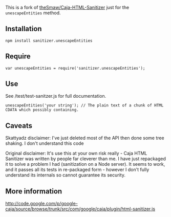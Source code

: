 
This is a fork of [theSmaw/Caja-HTML-Sanitizer](https://github.com/theSmaw/Caja-HTML-Sanitizer) just for the `unescapeEntities` method.

## Installation

```
npm install sanitizer.unescapeEntities
```

## Require

```
var unescapeEntities = require('sanitizer.unescapeEntities');
```

## Use

See /test/test-sanitzer.js for full documentation.

```
unescapeEntities('your string'); // The plain text of a chunk of HTML CDATA which possibly containing.
```

## Caveats

Skattyadz disclaimer: I've just deleted most of the API then done some tree shaking. I don't understand this code

Original disclaimer: It's use this at your own risk really - Caja HTML Sanitizer was written by people far cleverer than me. I have just repackaged it to solve a problem I had (sanitization on a Node server). It seems to work, and it passes all its tests in re-packaged form - however I don't fully understand its internals so cannot guarantee its security.


## More information

http://code.google.com/p/google-caja/source/browse/trunk/src/com/google/caja/plugin/html-sanitizer.js
